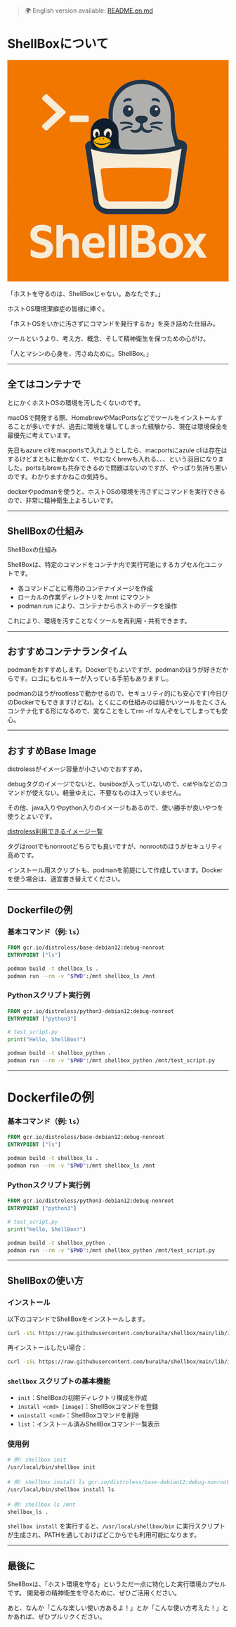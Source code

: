 > 🌍 English version available: [README.en.md](./README.en.md)

# ShellBoxについて

![ShellBox_Logo](./ShellBox_Logo_Title.png)

「ホストを守るのは、ShellBoxじゃない。あなたです。」

ホストOS環境潔癖症の皆様に捧ぐ。

「ホストOSをいかに汚さずにコマンドを発行するか」を突き詰めた仕組み。

ツールというより、考え方、概念、そして精神衛生を保つための心がけ。

「人とマシンの心身を、汚さぬために。ShellBox。」

---

## 全てはコンテナで

とにかくホストOSの環境を汚したくないのです。

macOSで開発する際、HomebrewやMacPortsなどでツールをインストールすることが多いですが、過去に環境を壊してしまった経験から、現在は環境保全を最優先に考えています。

先日もazure cliをmacportsで入れようとしたら、macportsにazule cliは存在はするけどまともに動かなくて、やむなくbrewも入れる、、、という羽目になりました。portsもbrewも共存できるので問題はないのですが、やっぱり気持ち悪いのです。わかりますかねこの気持ち。

dockerやpodmanを使うと、ホストOSの環境を汚さずにコマンドを実行できるので、非常に精神衛生上よろしいです。

---

## ShellBoxの仕組み

ShellBoxの仕組み

ShellBoxは、特定のコマンドをコンテナ内で実行可能にするカプセル化ユニットです。

- 各コマンドごとに専用のコンテナイメージを作成
- ローカルの作業ディレクトリを /mnt にマウント
- podman run により、コンテナからホストのデータを操作

これにより、環境を汚すことなくツールを再利用・共有できます。

---

## おすすめコンテナランタイム

podmanをおすすめします。Dockerでもよいですが、podmanのほうが好きだからです。ロゴにもセルキーが入っている手前もありますし。

podmanのほうがrootlessで動かせるので、セキュリティ的にも安心です(今日びのDockerでもできますけどね)。とくにこの仕組みのは細かいツールをたくさんコンテナ化する形になるので、変なことをしてrm -rf なんぞをしてしまっても安心。

---

## おすすめBase Image

distrolessがイメージ容量が小さいのでおすすめ。

debugタグのイメージでないと、busiboxが入っていないので、catやlsなどのコマンドが使えない。軽量ゆえに、不要なものは入っていません。

その他、java入りやpython入りのイメージもあるので、使い勝手が良いやつを使うとよいです。

[distroless利用できるイメージ一覧](https://github.com/GoogleContainerTools/distroless?tab=readme-ov-file#what-images-are-available)

タグはrootでもnonrootどちらでも良いですが、nonrootのほうがセキュリティ高めです。

インストール用スクリプトも、podmanを前提にして作成しています。Dockerを使う場合は、適宜書き替えてください。

---

## Dockerfileの例

### 基本コマンド（例: `ls`）

```Dockerfile
FROM gcr.io/distroless/base-debian12:debug-nonroot
ENTRYPOINT ["ls"]
```

```sh
podman build -t shellbox_ls .
podman run --rm -v "$PWD":/mnt shellbox_ls /mnt
```

### Pythonスクリプト実行例

```Dockerfile
FROM gcr.io/distroless/python3-debian12:debug-nonroot
ENTRYPOINT ["python3"]
```

```python
# test_script.py
print("Hello, ShellBox!")
```

```sh
podman build -t shellbox_python .
podman run --rm -v "$PWD":/mnt shellbox_python /mnt/test_script.py
```

---

# Dockerfileの例

### 基本コマンド（例: `ls`）

```Dockerfile
FROM gcr.io/distroless/base-debian12:debug-nonroot
ENTRYPOINT ["ls"]
```

```sh
podman build -t shellbox_ls .
podman run --rm -v "$PWD":/mnt shellbox_ls /mnt
```

### Pythonスクリプト実行例

```Dockerfile
FROM gcr.io/distroless/python3-debian12:debug-nonroot
ENTRYPOINT ["python3"]
```

```python
# test_script.py
print("Hello, ShellBox!")
```

```sh
podman build -t shellbox_python .
podman run --rm -v "$PWD":/mnt shellbox_python /mnt/test_script.py
```

---

## ShellBoxの使い方

### インストール

以下のコマンドでShellBoxをインストールします。

```sh
curl -sSL https://raw.githubusercontent.com/buraiha/shellbox/main/lib/install.sh | bash
```

再インストールしたい場合：

```sh
curl -sSL https://raw.githubusercontent.com/buraiha/shellbox/main/lib/install.sh | bash -s -- --force
```

### `shellbox` スクリプトの基本機能

- `init`：ShellBoxの初期ディレクトリ構成を作成
- `install <cmd> [image]`：ShellBoxコマンドを登録
- `uninstall <cmd>`：ShellBoxコマンドを削除
- `list`：インストール済みShellBoxコマンド一覧表示

### 使用例

```sh
# 例: shellbox init
/usr/local/bin/shellbox init

# 例: shellbox install ls gcr.io/distroless/base-debian12:debug-nonroot
/usr/local/bin/shellbox install ls

# 例: shellbox ls /mnt
shellbox_ls .
```

`shellbox install` を実行すると、`/usr/local/shellbox/bin` に実行スクリプトが生成され、PATHを通しておけばどこからでも利用可能になります。

---

## 最後に

ShellBoxは、「ホスト環境を守る」というただ一点に特化した実行環境カプセルです。
開発者の精神衛生を守るために、ぜひご活用ください。

あと、なんか「こんな楽しい使い方あるよ！」とか「こんな使い方考えた！」とかあれば、ぜひプルリクください。
